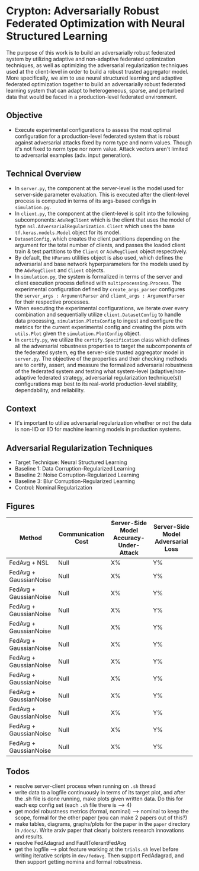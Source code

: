 # Crypton: Adversarially Robust Federated Optimization with Neural Structured Learning
The purpose of this work is to build an adversarially robust federated system by utilizing adaptive and non-adaptive federated optimization techniques, as well as optimizing the adversarial regularization techniques used at the client-level in order to build a robust trusted aggregator model. More specifically, we aim to use neural structured learning and adaptive federated optimization together to build an adversarially robust federated learning system that can adapt to heterogeneous, sparse, and perturbed data that would be faced in a production-level federated environment.

## Objective
- Execute experimental configurations to assess the most optimal configuration for a production-level federated system that is robust against adversarial attacks fixed by norm type and norm values. Though it's not fixed to norm type nor norm value. Attack vectors aren't limited to adversarial examples (adv. input generation).

## Technical Overview
- In `server.py`, the component at the server-level is the model used for server-side parameter evaluation. This is executed after the client-level process is computed in terms of its args-based configs in `simulation.py`.
- In `client.py`, the component at the client-level is split into the following subcomponents: `AdvRegClient` which is the client that uses the model of type `nsl.AdversarialRegularization`. `Client` which uses the base `tf.keras.models.Model` object for its model. 
- `DatasetConfig`, which creates the client partitions depending on the argument for the total number of clients, and passes the loaded client train & test partitions to the `Client` or `AdvRegClient` object respectively. 
- By default, the `HParams` utilities object is also used, which defines the adversarial and base network hyperparameters for the models used by the `AdvRegClient` and `Client` objects.
- In `simulation.py`, the system is formalized in terms of the server and client execution process defined with `multiprocessing.Process`. The experimental configuration defined by `create_args_parser` configures the `server_args : ArgumentParser` and `client_args : ArgumentParser` for their respective processes. 
- When executing the experimental configurations, we iterate over every combination and sequentially utilize `client.DatasetConfig` to handle data processing, `simulation.PlotsConfig` to ingest and configure the metrics for the current experimental config and creating the plots with `utils.Plot` given the `simulation.PlotConfig` object. 
- In `certify.py`, we utilize the `certify.Specification` class which defines all the adversarial robustness properties to target the subcomponents of the federated system, eg the server-side trusted aggregator model in `server.py`. The objective of the properties and their checking methods are to certify, assert, and measure the formalized adversarial robustness of the federated system and testing what system-level (adaptive/non-adaptive federated strategy, adversarial regularization technique(s)) configurations map best to its real-world production-level stability, dependability, and reliability.

## Context
- It's important to utilize adversarial regularization whether or not the data is non-IID or IID for machine learning models in production systems.

## Adversarial Regularization Techniques
- Target Technique: Neural Structured Learning
- Baseline 1: Data Corruption-Regularized Learning
- Baseline 2: Noise Corruption-Regularized Learning
- Baseline 3: Blur Corruption-Regularized Learning
- Control: Nominal Regularization

## Figures
 Method | Communication Cost     | Server-Side Model Accuracy-Under-Attack | Server-Side Model Adversarial Loss
| --- | ---| ---|---|
| FedAvg + NSL           | Null | X%                                |  Y%
| FedAvg + GaussianNoise | Null | X%                                |  Y%
| FedAvg + GaussianNoise | Null | X%                                |  Y%
| FedAvg + GaussianNoise | Null | X%                                |  Y%
| FedAvg + GaussianNoise | Null | X%                                |  Y%
| FedAvg + GaussianNoise | Null | X%                                |  Y%
| FedAvg + GaussianNoise | Null | X%                                |  Y%
| FedAvg + GaussianNoise | Null | X%                                |  Y%
| FedAvg + GaussianNoise | Null | X%                                |  Y%
| FedAvg + GaussianNoise | Null | X%                                |  Y%
| FedAvg + GaussianNoise | Null | X%                                |  Y%
| FedAvg + GaussianNoise | Null | X%                                |  Y%

## Todos
- resolve server-client process when running on `.sh` thread
- write data to a logfile continuously in terms of its target plot, and after the .sh file is done running, make plots given written data. Do this for each exp config set (each `.sh` file there is --> 4) 
- get model robustness metrics (formal, nominal) --> nominal to keep the scope, formal for the other paper (you can make 2 papers out of this?)
- make tables, diagrams, graphs/plots for the paper in the `paper` directory in `/docs/`. Write arxiv paper that clearly bolsters research innovations and results.
- resolve FedAdagrad and FaultTolerantFedAvg
- get the logfile --> plot feature working at the `trials.sh` level before writing iterative scripts in `dev/fedavg`. Then support FedAdagrad, and then support getting nomina and formal robustness.

